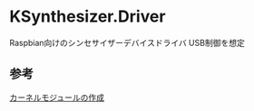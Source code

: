 # KSynthesizer.Driver
Raspbian向けのシンセサイザーデバイスドライバ
USB制御を想定

## 参考
[カーネルモジュールの作成](http://my-web-site.iobb.net/~yuki/2017-03/raspberry-pi/kernel-modules/)
